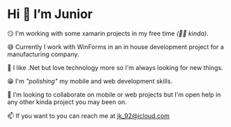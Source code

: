 # Hi 👋 I’m Junior

😏 I'm working with some xamarin projects in my free time *(🤦‍♂️ kinda)*. 

😅 Currently I work with WinForms in an in house development project for a manufacturing company.

🥰 I like .Net but love technology more so I'm always looking for new things.

😁 I'm *"polishing"* my mobile and web development skills.

🧐 I’m looking to collaborate on mobile or web projects but I'm open help in any other kinda project you may been on.

 📫 If you want to you can reach me at jk_92@icloud.com

<!---
JuniorK92/JuniorK92 is a ✨ special ✨ repository because its `README.md` (this file) appears on your GitHub profile.
You can click the Preview link to take a look at your changes.
--->

